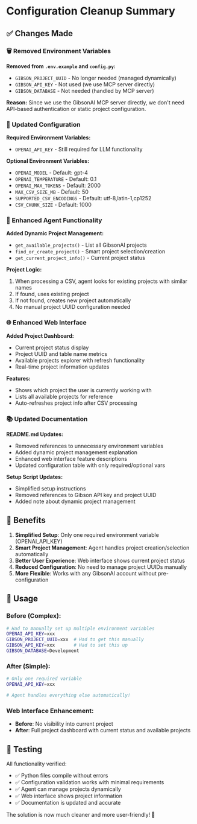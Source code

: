 # Configuration Cleanup Summary

## ✅ Changes Made

### 🗑️ Removed Environment Variables

**Removed from `.env.example` and `config.py`:**
- `GIBSON_PROJECT_UUID` - No longer needed (managed dynamically)
- `GIBSON_API_KEY` - Not used (we use MCP server directly)
- `GIBSON_DATABASE` - Not needed (handled by MCP server)

**Reason:** Since we use the GibsonAI MCP server directly, we don't need API-based authentication or static project configuration.

### 🔧 Updated Configuration

**Required Environment Variables:**
- `OPENAI_API_KEY` - Still required for LLM functionality

**Optional Environment Variables:**
- `OPENAI_MODEL` - Default: gpt-4
- `OPENAI_TEMPERATURE` - Default: 0.1
- `OPENAI_MAX_TOKENS` - Default: 2000
- `MAX_CSV_SIZE_MB` - Default: 50
- `SUPPORTED_CSV_ENCODINGS` - Default: utf-8,latin-1,cp1252
- `CSV_CHUNK_SIZE` - Default: 1000

### 🤖 Enhanced Agent Functionality

**Added Dynamic Project Management:**
- `get_available_projects()` - List all GibsonAI projects
- `find_or_create_project()` - Smart project selection/creation
- `get_current_project_info()` - Current project status

**Project Logic:**
1. When processing a CSV, agent looks for existing projects with similar names
2. If found, uses existing project
3. If not found, creates new project automatically
4. No manual project UUID configuration needed

### 🌐 Enhanced Web Interface

**Added Project Dashboard:**
- Current project status display
- Project UUID and table name metrics
- Available projects explorer with refresh functionality
- Real-time project information updates

**Features:**
- Shows which project the user is currently working with
- Lists all available projects for reference
- Auto-refreshes project info after CSV processing

### 📚 Updated Documentation

**README.md Updates:**
- Removed references to unnecessary environment variables
- Added dynamic project management explanation
- Enhanced web interface feature descriptions
- Updated configuration table with only required/optional vars

**Setup Script Updates:**
- Simplified setup instructions
- Removed references to Gibson API key and project UUID
- Added note about dynamic project management

## 🎯 Benefits

1. **Simplified Setup**: Only one required environment variable (OPENAI_API_KEY)
2. **Smart Project Management**: Agent handles project creation/selection automatically
3. **Better User Experience**: Web interface shows current project status
4. **Reduced Configuration**: No need to manage project UUIDs manually
5. **More Flexible**: Works with any GibsonAI account without pre-configuration

## 🚀 Usage

### Before (Complex):
```bash
# Had to manually set up multiple environment variables
OPENAI_API_KEY=xxx
GIBSON_PROJECT_UUID=xxx  # Had to get this manually
GIBSON_API_KEY=xxx       # Had to set this up
GIBSON_DATABASE=Development
```

### After (Simple):
```bash
# Only one required variable
OPENAI_API_KEY=xxx

# Agent handles everything else automatically!
```

### Web Interface Enhancement:
- **Before**: No visibility into current project
- **After**: Full project dashboard with current status and available projects

## 🧪 Testing

All functionality verified:
- ✅ Python files compile without errors
- ✅ Configuration validation works with minimal requirements
- ✅ Agent can manage projects dynamically
- ✅ Web interface shows project information
- ✅ Documentation is updated and accurate

The solution is now much cleaner and more user-friendly! 🎉
